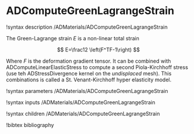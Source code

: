 # ADComputeGreenLagrangeStrain

!syntax description /ADMaterials/ADComputeGreenLagrangeStrain<RESIDUAL>

The Green-Lagrange strain $E$ is a non-linear total strain

$$
E=\frac12 \left(F^TF-1\right)
$$

Where $F$ is the deformation gradient tensor. It can be combined with
ADComputeLinearElasticStress to compute a second Piola-Kirchhoff stress (use teh
ADStressDivergence kernel on the *undisplaced* mesh). This combinations is
called a St. Venant-Kirchhoff hyper elasticity model.

!syntax parameters /ADMaterials/ADComputeGreenLagrangeStrain<RESIDUAL>

!syntax inputs /ADMaterials/ADComputeGreenLagrangeStrain<RESIDUAL>

!syntax children /ADMaterials/ADComputeGreenLagrangeStrain<RESIDUAL>

!bibtex bibliography
